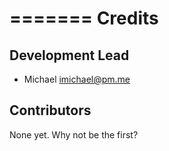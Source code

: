 =======
Credits
=======

Development Lead
----------------

* Michael <imichael@pm.me>

Contributors
------------

None yet. Why not be the first?

